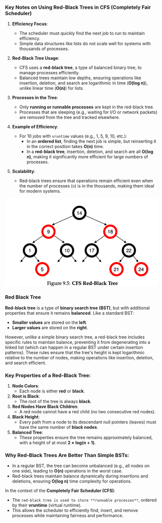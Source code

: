 
### Key Notes on Using Red-Black Trees in CFS (Completely Fair Scheduler)

1. **Efficiency Focus**:
    
    - The scheduler must quickly find the next job to run to maintain efficiency.
    - Simple data structures like lists do not scale well for systems with thousands of processes.
2. **Red-Black Tree Usage**:
    
    - CFS uses a **red-black tree**, a type of balanced binary tree, to manage processes efficiently.
    - Balanced trees maintain low depths, ensuring operations like insertion, deletion, and search are logarithmic in time (**O(log n)**), unlike linear time (**O(n)**) for lists.
3. **Processes in the Tree**:
    
    - Only **running or runnable processes** are kept in the red-black tree.
    - Processes that are sleeping (e.g., waiting for I/O or network packets) are removed from the tree and tracked elsewhere.
4. **Example of Efficiency**:
    
    - For 10 jobs with `vruntime` values (e.g., 1, 5, 9, 10, etc.):
        - In an **ordered list**, finding the next job is simple, but reinserting it in the correct position takes **O(n)** time.
        - In a **red-black tree**, insertion, deletion, and search are all **O(log n)**, making it significantly more efficient for large numbers of processes.
5. **Scalability**:
    
    - Red-black trees ensure that operations remain efficient even when the number of processes (`n`) is in the thousands, making them ideal for modern systems.

![alt](chapter-9-7.png)


### Red Black Tree
**Red-black tree** is a type of **binary search tree (BST)**, but with additional properties that ensure it remains **balanced**. Like a standard BST:

- **Smaller values** are stored on the **left**.
- **Larger values** are stored on the **right**.

However, unlike a simple binary search tree, a red-black tree includes specific rules to maintain balance, preventing it from degenerating into a linked list (which can happen in a regular BST under certain insertion patterns). These rules ensure that the tree's height is kept logarithmic relative to the number of nodes, making operations like insertion, deletion, and search efficient.

### Key Properties of a Red-Black Tree:

1. **Node Colors**:
    - Each node is either **red** or **black**.
2. **Root is Black**:
    - The root of the tree is always **black**.
3. **Red Nodes Have Black Children**:
    - A red node cannot have a red child (no two consecutive red nodes).
4. **Black Height**:
    - Every path from a node to its descendant null pointers (leaves) must have the same number of **black nodes**.
5. **Balanced Tree**:
    - These properties ensure the tree remains approximately balanced, with a height of at most **2 × log(n + 1)**.

### Why Red-Black Trees Are Better Than Simple BSTs:

- In a regular BST, the tree can become unbalanced (e.g., all nodes on one side), leading to **O(n)** operations in the worst case.
- Red-black trees maintain balance dynamically during insertions and deletions, ensuring **O(log n)** time complexity for operations.

In the context of the **Completely Fair Scheduler (CFS)**:

- The `red-black tree is used to store **runnable processes**`, ordered by their **vruntime** (virtual runtime).
- This allows the scheduler to efficiently find, insert, and remove processes while maintaining fairness and performance.
